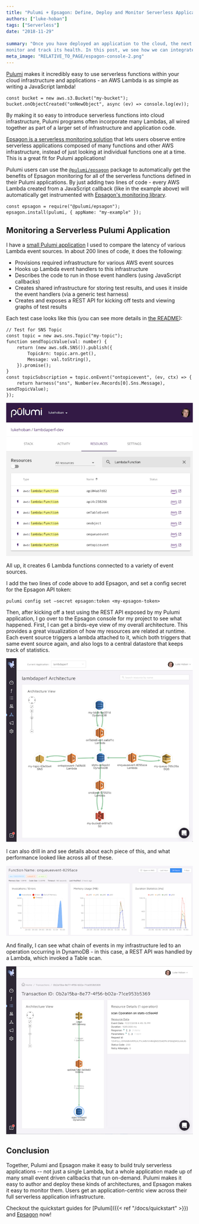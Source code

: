 ```yaml
---
title: "Pulumi + Epsagon: Define, Deploy and Monitor Serverless Applications"
authors: ["luke-hoban"]
tags: ["Serverless"]
date: "2018-11-29"

summary: "Once you have deployed an application to the cloud, the next step is to
monitor and track its health. In this post, we see how we can integrate Pulumi and Epsagon to define, deploy, and monitor serverless applications."
meta_image: "RELATIVE_TO_PAGE/espagon-console-2.png"
---
```


[Pulumi](/) makes it incredibly easy to use serverless
functions within your cloud infrastructure and applications - an AWS
Lambda is as simple as writing a JavaScript lambda!

    const bucket = new aws.s3.Bucket("my-bucket");
    bucket.onObjectCreated("onNewObject", async (ev) => console.log(ev));

By making it so easy to introduce serverless functions into cloud
infrastructure, Pulumi programs often incorporate many Lambdas, all
wired together as part of a larger set of infrastructure and application
code.

[Epsagon is a serverless monitoring solution](https://epsagon.com/) that
lets users observe entire serverless applications composed of many
functions and other AWS infrastructure, instead of just looking at
individual functions one at a time. This is a great fit for Pulumi
applications!

Pulumi users can use the
[`@pulumi/epsagon`](https://www.npmjs.com/package/@pulumi/epsagon)
package to automatically get the benefits of Epsagon monitoring for all
of the serverless functions defined in their Pulumi applications. By
just adding two lines of code - every AWS Lambda created from a
JavaScript callback (like in the example above) will automatically get
instrumented with
[Epsagon's monitoring library](https://www.npmjs.com/package/epsagon).

    const epsagon = require("@pulumi/epsagon");
    epsagon.install(pulumi, { appName: "my-example" });

## Monitoring a Serverless Pulumi Application

I have a [small Pulumi application](https://github.com/lukehoban/lambdaperf) I used to compare
the latency of various Lambda event sources. In about 200 lines of code,
it does the following:

- Provisions required infrastructure for various AWS event sources
- Hooks up Lambda event handlers to this infrastructure
- Describes the code to run in those event handlers (using JavaScript
  callbacks)
- Creates shared infrastructure for storing test results, and uses it
  inside the event handlers (via a generic test harness)
- Creates and exposes a REST API for kicking off tests and viewing
  graphs of test results

Each test case looks like this (you can see more details in
[the README](https://github.com/lukehoban/lambdaperf)):

    // Test for SNS Topic
    const topic = new aws.sns.Topic("my-topic");
    function sendTopicValue(val: number) {
        return (new aws.sdk.SNS()).publish({
            TopicArn: topic.arn.get(),
            Message: val.toString(),
        }).promise();
    }
    const topicSubscription = topic.onEvent("ontopicevent", (ev, ctx) => {
        return harness("sns", Number(ev.Records[0].Sns.Message), sendTopicValue);
    });

![pulumi-console](./pulumi-console.png)

All up, it creates 6 Lambda functions connected to a variety of event
sources.

I add the two lines of code above to add Epsagon, and set a config
secret for the Epsagon API token:

    pulumi config set –secret epsagon:token <my-epsagon-token>

Then, after kicking off a test using the REST API exposed by my Pulumi
application, I go over to the Epsagon console for my project to see what
happened. First, I can get a birds-eye view of my overall architecture.
This provides a great visualization of how my resources are related at
runtime. Each event source triggers a lambda attached to it, which both
triggers that same event source again, and also logs to a central
datastore that keeps track of statistics.

![Epsagon-console](./espagon-console.png)

I can also drill in and see details about each piece of this, and what
performance looked like across all of these.

![epsagon-console-2](./espagon-console-2.png)

And finally, I can see what chain of events in my infrastructure led to
an operation occurring in DynamoDB - in this case, a REST API was
handled by a Lambda, which invoked a Table scan.

![epsagon-console-3](./espagon-console-3.png)

## Conclusion

Together, Pulumi and Epsagon make it easy to build truly serverless
applications -- not just a single Lambda, but a whole application made
up of many small event driven callbacks that run on-demand. Pulumi makes
it easy to author and deploy these kinds of architectures, and Epsagon
makes it easy to monitor them. Users get an application-centric view
across their full serverless application infrastructure.

Checkout the quickstart guides for [Pulumi]({{< ref "/docs/quickstart" >}})
and [Epsagon](https://docs.epsagon.com/#/quick-start-guide) now!

